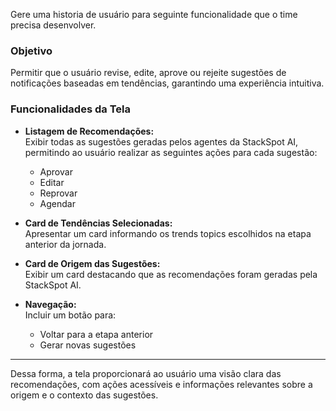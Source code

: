 Gere uma historia de usuário para seguinte funcionalidade que o time precisa desenvolver.

### Objetivo
Permitir que o usuário revise, edite, aprove ou rejeite sugestões de notificações baseadas em tendências, garantindo uma experiência intuitiva.

### Funcionalidades da Tela

- **Listagem de Recomendações:**  
  Exibir todas as sugestões geradas pelos agentes da StackSpot AI, permitindo ao usuário realizar as seguintes ações para cada sugestão:
  - Aprovar
  - Editar
  - Reprovar
  - Agendar

- **Card de Tendências Selecionadas:**  
  Apresentar um card informando os trends topics escolhidos na etapa anterior da jornada.

- **Card de Origem das Sugestões:**  
  Exibir um card destacando que as recomendações foram geradas pela StackSpot AI.

- **Navegação:**  
  Incluir um botão para:
  - Voltar para a etapa anterior
  - Gerar novas sugestões

---

Dessa forma, a tela proporcionará ao usuário uma visão clara das recomendações, com ações acessíveis e informações relevantes sobre a origem e o contexto das sugestões. 